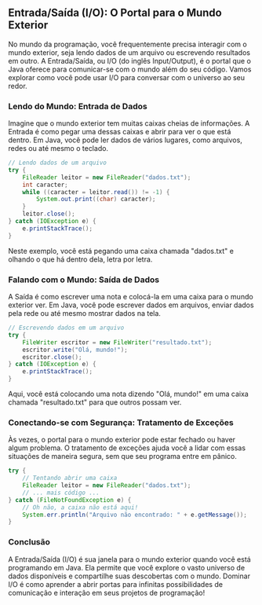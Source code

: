 ## Entrada/Saída (I/O): O Portal para o Mundo Exterior

No mundo da programação, você frequentemente precisa interagir com o mundo exterior, seja lendo dados de um arquivo ou escrevendo resultados em outro. A Entrada/Saída, ou I/O (do inglês Input/Output), é o portal que o Java oferece para comunicar-se com o mundo além do seu código. Vamos explorar como você pode usar I/O para conversar com o universo ao seu redor.

### Lendo do Mundo: Entrada de Dados

Imagine que o mundo exterior tem muitas caixas cheias de informações. A Entrada é como pegar uma dessas caixas e abrir para ver o que está dentro. Em Java, você pode ler dados de vários lugares, como arquivos, redes ou até mesmo o teclado.

```java
// Lendo dados de um arquivo
try {
    FileReader leitor = new FileReader("dados.txt");
    int caracter;
    while ((caracter = leitor.read()) != -1) {
        System.out.print((char) caracter);
    }
    leitor.close();
} catch (IOException e) {
    e.printStackTrace();
}
```

Neste exemplo, você está pegando uma caixa chamada "dados.txt" e olhando o que há dentro dela, letra por letra.

### Falando com o Mundo: Saída de Dados

A Saída é como escrever uma nota e colocá-la em uma caixa para o mundo exterior ver. Em Java, você pode escrever dados em arquivos, enviar dados pela rede ou até mesmo mostrar dados na tela.

```java
// Escrevendo dados em um arquivo
try {
    FileWriter escritor = new FileWriter("resultado.txt");
    escritor.write("Olá, mundo!");
    escritor.close();
} catch (IOException e) {
    e.printStackTrace();
}
```

Aqui, você está colocando uma nota dizendo "Olá, mundo!" em uma caixa chamada "resultado.txt" para que outros possam ver.

### Conectando-se com Segurança: Tratamento de Exceções

Às vezes, o portal para o mundo exterior pode estar fechado ou haver algum problema. O tratamento de exceções ajuda você a lidar com essas situações de maneira segura, sem que seu programa entre em pânico.

```java
try {
    // Tentando abrir uma caixa
    FileReader leitor = new FileReader("dados.txt");
    // ... mais código ...
} catch (FileNotFoundException e) {
    // Oh não, a caixa não está aqui!
    System.err.println("Arquivo não encontrado: " + e.getMessage());
}
```

### Conclusão

A Entrada/Saída (I/O) é sua janela para o mundo exterior quando você está programando em Java. Ela permite que você explore o vasto universo de dados disponíveis e compartilhe suas descobertas com o mundo. Dominar I/O é como aprender a abrir portas para infinitas possibilidades de comunicação e interação em seus projetos de programação!